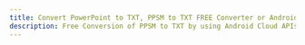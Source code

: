 ---title: Convert PowerPoint to TXT, PPSM to TXT FREE Converter or Android SDKdescription: Free Conversion of PPSM to TXT by using Android Cloud APIs & SDKs. Also Create, Edit & Render Microsoft Word & OpenOffice documents in the Cloud.---